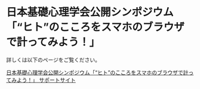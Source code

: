 # 日本基礎心理学会公開シンポジウム「“ヒト”のこころをスマホのブラウザで計ってみよう！」 
詳しくは以下のページをご覧ください。

[日本基礎心理学会公開シンポジウム「“ヒト”のこころをスマホのブラウザで計ってみよう！」 サポートサイト](https://Takayuki-Osugi.github.io/jps2021kokoro/)
